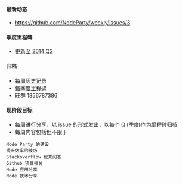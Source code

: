 #### 最新动态
* https://github.com/NodeParty/weekly/issues/3

#### 季度里程碑
* [更新至 2014 Q2](https://github.com/NodeParty/weekly/issues/milestones)

#### 归档
* [每周历史记录](https://github.com/NodeParty/weekly/issues?page=1&state=closed)
* [每季度里程碑](https://github.com/NodeParty/weekly/issues/milestones)
* 旺群 1356787386

#### 现阶段目标
* 每周进行分享，以 issue 的形式发出，以每个 Q (季度)作为里程碑归档
* 每周内容包括但不限于

```
Node Party 的建设  
提升效率的技巧  
Stackoverflow 优秀问答  
Github 项目相关  
Node 应用分享  
Node 技术分享  
```
